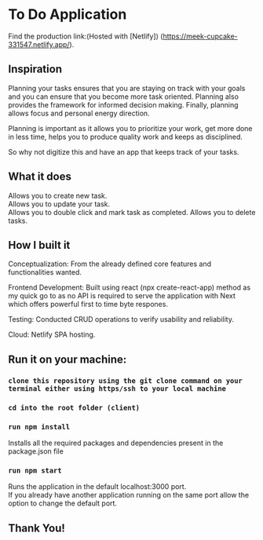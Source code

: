 # To Do Application

Find the production link:(Hosted with [Netlify]) (https://meek-cupcake-331547.netlify.app/).

## Inspiration

Planning your tasks ensures that you are staying on track with your goals and you can ensure that you become more task oriented. Planning also provides the framework for informed decision making. Finally, planning allows focus and personal energy direction.

Planning is important as it allows you to prioritize your work, get more done in less time, helps you to produce quality work and keeps as disciplined.

So why not digitize this and have an app that keeps track of your tasks.

## What it does
Allows you to create new task.\
Allows you to update your task.\
Allows you to double click and mark task as completed.
Allows you to delete tasks.

## How I built it
Conceptualization: From the already defined core features and functionalities wanted.

Frontend Development: Built using react (npx create-react-app) method as my quick go to as no API is required to serve the application with Next which offers powerful first to time byte respones.

Testing: Conducted CRUD operations to verify usability and reliability.

Cloud: Netlify SPA hosting.

## Run it on your machine:

### `clone this repository using the git clone command on your terminal either using https/ssh to your local machine`

### `cd into the root folder (client)`

### `run npm install`
Installs all the required packages and dependencies present in the package.json file

### `run npm start`

Runs the application in the default localhost:3000 port.\
If you already have another application running on the same port allow the option to change the default port.


## Thank You!
